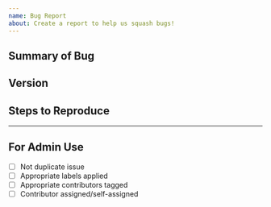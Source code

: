 ```yaml
---
name: Bug Report
about: Create a report to help us squash bugs!
---
```


<!-- < < < < < < < < < < < < < < < < < < < < < < < < < < < < < < < < < ☺
v                            ✰  Thanks for opening an issue! ✰
v    Before smashing the submit button please review the template
v    Please also ensure that this is not a duplicate issue :)
☺ > > > > > > > > > > > > > > > > > > > > > > > > > > > > > > > > >  -->

## Summary of Bug
<!-- Concisely describe the issue -->

## Version
<!-- git commit hash or release version -->

## Steps to Reproduce
<!-- What commands in order should someone run to reproduce your problem? -->

____

## For Admin Use

- [ ] Not duplicate issue
- [ ] Appropriate labels applied
- [ ] Appropriate contributors tagged
- [ ] Contributor assigned/self-assigned
